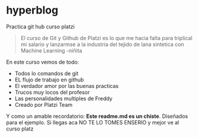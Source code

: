 # hyperblog
Practica git hub curso platzi
>El curso de Git y Github de Platzi es lo que me hacia falta para triplical mi salario y lanzarmse a la industria del tejido de lana sintetica con Machine Learning
> -niñita

En este curso vemos de todo:
* Todos lo comandos de git
* EL flujo de trabajo en github
* El verdador amor por las buenas practicas
* Trucos muy locos del profesor
* Las personalidades multiples de Freddy
* Creado por Platzi Team

Y como un amable recordatorio: **Este readme.md es un chiste**. Diseñados para el ejemplo. Si llegas aca NO TE LO TOMES ENSERIO y mejor ve al curso platz
